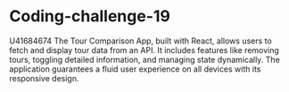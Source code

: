 # Coding-challenge-19

U41684674
The Tour Comparison App, built with React, allows users to fetch and display tour data from an API. It includes features like removing tours, toggling detailed information, and managing state dynamically. The application guarantees a fluid user experience on all devices with its responsive design.